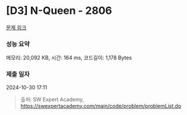 # [D3] N-Queen - 2806 

[문제 링크](https://swexpertacademy.com/main/code/problem/problemDetail.do?contestProbId=AV7GKs06AU0DFAXB) 

### 성능 요약

메모리: 20,092 KB, 시간: 164 ms, 코드길이: 1,178 Bytes

### 제출 일자

2024-10-30 17:11



> 출처: SW Expert Academy, https://swexpertacademy.com/main/code/problem/problemList.do